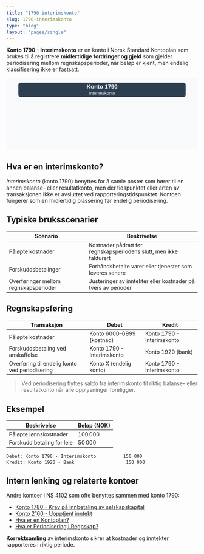 ```yaml
---
title: "1790-interimskonto"
slug: 1790-interimskonto
type: "blog"
layout: "pages/single"
---
```


**Konto 1790 - Interimskonto** er en konto i Norsk Standard Kontoplan som brukes til å registrere **midlertidige fordringer og gjeld** som gjelder periodisering mellom regnskapsperioder, når beløp er kjent, men endelig klassifisering ikke er fastsatt.

![Illustrasjon av konto 1790 Interimskonto](1790-interimskonto-image.svg)

## Hva er en interimskonto?

*Interimskonto* (konto 1790) benyttes for å samle poster som hører til en annen balanse- eller resultatkonto, men der tidspunktet eller arten av transaksjonen ikke er avsluttet ved rapporteringstidspunktet. Kontoen fungerer som en midlertidig plassering før endelig periodisering.

## Typiske bruksscenarier

| Scenario                                         | Beskrivelse                                                  |
|--------------------------------------------------|--------------------------------------------------------------|
| Påløpte kostnader                                | Kostnader pådratt før regnskapsperiodens slutt, men ikke fakturert |
| Forskuddsbetalinger                              | Forhåndsbetalte varer eller tjenester som leveres senere      |
| Overføringer mellom regnskapsperioder            | Justeringer av inntekter eller kostnader på tvers av perioder |

## Regnskapsføring

| Transaksjon                                      | Debet                   | Kredit                    |
|--------------------------------------------------|--------------------------|---------------------------|
| Påløpte kostnader                                | Konto 6000–6999 (kostnad)| Konto 1790 - Interimskonto|
| Forskuddsbetaling ved anskaffelse                | Konto 1790 - Interimskonto| Konto 1920 (bank)        |
| Overføring til endelig konto ved periodisering   | Konto X (endelig konto)  | Konto 1790 - Interimskonto|

> Ved periodisering flyttes saldo fra interimskonto til riktig balanse- eller resultatkonto når alle opplysninger foreligger.

## Eksempel

| Beskrivelse                    | Beløp (NOK) |
|--------------------------------|-------------|
| Påløpte lønnskostnader         | 100 000     |
| Forskudd betaling for leie     | 50 000      |

```plaintext
Debet: Konto 1790 - Interimskonto          150 000
Kredit: Konto 1920 - Bank                   150 000
```

## Intern lenking og relaterte kontoer

Andre kontoer i NS 4102 som ofte benyttes sammen med konto 1790:

* [Konto 1780 - Krav på innbetaling av selskapskapital](/blogs/kontoplan/1780-krav-pa-innbetaling-av-selskapskapital "Konto 1780 - Krav på innbetaling av selskapskapital")
* [Konto 2160 - Uopptjent inntekt](/blogs/kontoplan/2160-uopptjent-inntekt "Konto 2160 - Uopptjent inntekt")
* [Hva er en Kontoplan?](/blogs/regnskap/hva-er-kontoplan "Hva er en Kontoplan? Komplett Guide til Kontoplaner i Norsk Regnskap")
* [Hva er Periodisering i Regnskap?](/blogs/regnskap/hva-er-periodisering "Hva er Periodisering i Regnskap? Komplett Guide til Periodiseringsprinsippet")

**Korrektsamling** av interimskonto sikrer at kostnader og inntekter rapporteres i riktig periode.
